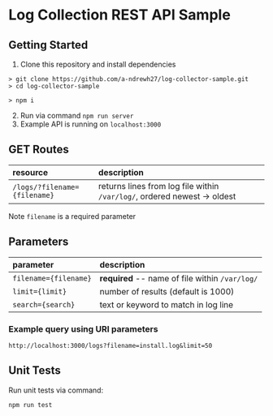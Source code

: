# Log Collection REST API Sample

## Getting Started

1. Clone this repository and install dependencies

```
> git clone https://github.com/a-ndrewh27/log-collector-sample.git
> cd log-collector-sample

> npm i
```

2. Run via command `npm run server`
3. Example API is running on `localhost:3000`

## GET Routes

| resource                     | description                                                              |
| :--------------------------- | :----------------------------------------------------------------------- |
| `/logs/?filename={filename}` | returns lines from log file within `/var/log/`, ordered newest -> oldest |

Note `filename` is a required parameter

## Parameters

| parameter             | description                                     |
| :-------------------- | :---------------------------------------------- |
| `filename={filename}` | **required** -- name of file within `/var/log/` |
| `limit={limit}`       | number of results (default is 1000)             |
| `search={search}`     | text or keyword to match in log line            |

### Example query using URI parameters

```
http://localhost:3000/logs?filename=install.log&limit=50
```

## Unit Tests

Run unit tests via command:

```
npm run test
```
